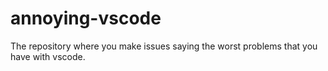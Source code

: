 # annoying-vscode
The repository where you make issues saying the worst problems that you have with vscode.
